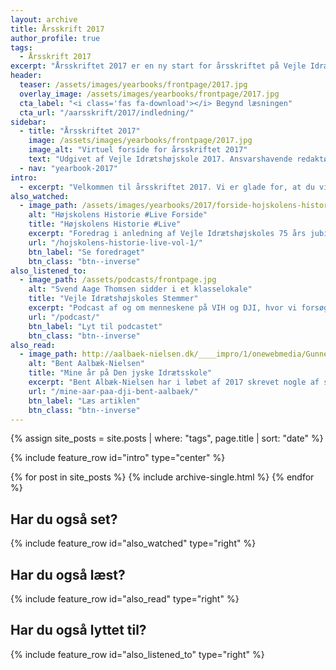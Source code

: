 ```yaml
---
layout: archive
title: Årsskrift 2017
author_profile: true
tags:
  - Årsskrift 2017
excerpt: "Årsskriftet 2017 er en ny start for årsskriftet på Vejle Idrætshøjskole, der har hvilet siden 2006. Men nu er vi klar igen."
header:
  teaser: /assets/images/yearbooks/frontpage/2017.jpg
  overlay_image: /assets/images/yearbooks/frontpage/2017.jpg
  cta_label: "<i class='fas fa-download'></i> Begynd læsningen"
  cta_url: "/aarsskrift/2017/indledning/"
sidebar:
  - title: "Årsskriftet 2017"
    image: /assets/images/yearbooks/frontpage/2017.jpg
    image_alt: "Virtuel forside for årsskriftet 2017"
    text: "Udgivet af Vejle Idrætshøjskole 2017. Ansvarshavende redaktør: Lars Olesen, viceforstander."
  - nav: "yearbook-2017"
intro:
  - excerpt: "Velkommen til årsskriftet 2017. Vi er glade for, at du vil læse med. Vi har gjort os umage for at lave en introduktion, hvor du kan læse mere om, hvad du kan forvente af årsskriftet.<br> [<i class='fas fa-star'></i> Så udsendes der igen årsskrift på Vejle Idrætshøjskole](/aarsskrift/2017/indledning/){: .btn .btn--primary .btn--large}"
also_watched:
  - image_path: /assets/images/yearbooks/2017/forside-hojskolens-historie-live.png
    alt: "Højskolens Historie #Live Forside"
    title: "Højskolens Historie #Live"
    excerpt: "Foredrag i anledning af Vejle Idrætshøjskoles 75 års jubilæum og Elevforeningens elevmøde 2017. I Vejle Idrætshøjskoles Historie #Live var der besøg på scenen af en masse af de personligheder, der har været med til at skabe højskolen."
    url: "/hojskolens-historie-live-vol-1/"
    btn_label: "Se foredraget"
    btn_class: "btn--inverse"
also_listened_to:
  - image_path: /assets/podcasts/frontpage.jpg
    alt: "Svend Aage Thomsen sidder i et klasselokale"
    title: "Vejle Idrætshøjskoles Stemmer"
    excerpt: "Podcast af og om menneskene på VIH og DJI, hvor vi forsøger at gøre os klogere på højskolen."
    url: "/podcast/"
    btn_label: "Lyt til podcastet"
    btn_class: "btn--inverse"
also_read:
  - image_path: http://aalbaek-nielsen.dk/____impro/1/onewebmedia/Gunner,%20Alice%20og%20jeg.jpg?etag=W%2F%223fc3-58f8cec7%22&sourceContentType=image%2Fjpeg&ignoreAspectRatio&resize=200%2B268&extract=0%2B0%2B199%2B267&quality=85
    alt: "Bent Aalbæk-Nielsen"
    title: "Mine år på Den jyske Idrætsskole"
    excerpt: "Bent Albæk-Nielsen har i løbet af 2017 skrevet nogle af sine erindringer, da han som søn af Rask Nielsen, medforstander sammen med Svend Aage Thomsen, som dreng var i Vejle."
    url: "/mine-aar-paa-dji-bent-aalbaek/"
    btn_label: "Læs artiklen"
    btn_class: "btn--inverse"
---
```


{% assign site_posts = site.posts | where: "tags", page.title | sort: "date" %}

<div class="grid__wrapper">

  {% include feature_row id="intro" type="center" %}

  {% for post in site_posts %}
    {% include archive-single.html %}
  {% endfor %}
  
   <h2>Har du også set?</h2>
    
   {% include feature_row id="also_watched" type="right" %}  
  
   <h2>Har du også læst?</h2>
    
   {% include feature_row id="also_read" type="right" %}

   <h2>Har du også lyttet til?</h2>
    
   {% include feature_row id="also_listened_to" type="right" %}

</div>

